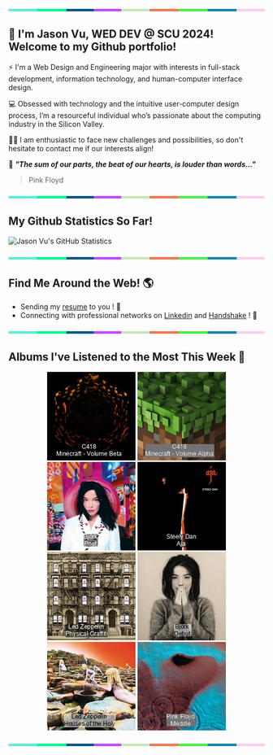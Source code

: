 <img src="./.github/workflows/banner_strip.png" width="100%" height="5px">

## 👋 I'm Jason Vu, WED DEV @ SCU 2024! Welcome to my Github portfolio! 

⚡ I'm a Web Design and Engineering major with interests in full-stack development, information technology, and human-computer interface design.

💻 Obsessed with technology and the intuitive user-computer design process, I’m a resourceful individual who’s passionate about the computing industry in the Silicon Valley.

🙋‍♂️ I am enthusiastic to face new challenges and possibilities, so don't hesitate to contact me if our interests align!

🤝 ***"The sum of our parts, the beat of our hearts, is louder than words..."***
> Pink Floyd

<img src="./.github/workflows/banner_strip.png" width="100%" height="5px">

## My Github Statistics So Far!
![Jason Vu's GitHub Statistics](https://github-readme-stats.vercel.app/api?username=JAVAB3ANS&show_icons=true)

<img src="./.github/workflows/banner_strip.png" width="100%" height="5px">

## Find Me Around the Web! 🌎
- Sending my [resume](https://javab3ans.github.io/pdfs/resume.pdf) to you ! 📝
- Connecting with professional networks on [Linkedin](https://www.linkedin.com/in/jason-anh-vu/) and [Handshake](https://scu.joinhandshake.com/stu/users/25718798) ! 💼  

<img src="./.github/workflows/banner_strip.png" width="100%" height="5px">

## Albums I've Listened to the Most This Week 🎹 

<!-- lastfm -->
<p align="center"><a href="https://www.last.fm/music/C418/Minecraft+-+Volume+Beta"><img src="./album-covers-finished/album-cover_final_0.png" title="C418 - Minecraft - Volume Beta"></a> <a href="https://www.last.fm/music/C418/Minecraft+-+Volume+Alpha"><img src="./album-covers-finished/album-cover_final_1.png" title="C418 - Minecraft - Volume Alpha"></a> <a href="https://www.last.fm/music/Bj%C3%B6rk/Post"><img src="./album-covers-finished/album-cover_final_2.png" title="Björk - Post"></a> <a href="https://www.last.fm/music/Steely+Dan/Aja"><img src="./album-covers-finished/album-cover_final_3.png" title="Steely Dan - Aja"></a> <a href="https://www.last.fm/music/Led+Zeppelin/Physical+Graffiti"><img src="./album-covers-finished/album-cover_final_4.png" title="Led Zeppelin - Physical Graffiti"></a> <a href="https://www.last.fm/music/Bj%C3%B6rk/Debut"><img src="./album-covers-finished/album-cover_final_5.png" title="Björk - Debut"></a> <a href="https://www.last.fm/music/Led+Zeppelin/Houses+of+the+Holy"><img src="./album-covers-finished/album-cover_final_6.png" title="Led Zeppelin - Houses of the Holy"></a> <a href="https://www.last.fm/music/Pink+Floyd/Meddle"><img src="./album-covers-finished/album-cover_final_7.png" title="Pink Floyd - Meddle"></a> </p>

<img src="./.github/workflows/banner_strip.png" width="100%" height="5px">
